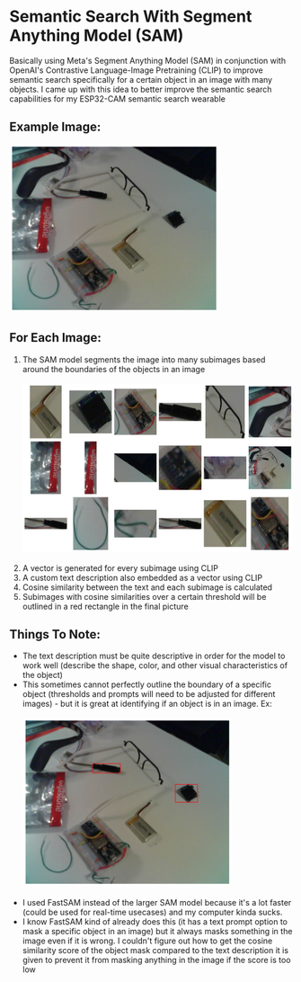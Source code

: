 # Semantic Search With Segment Anything Model (SAM)

Basically using Meta's Segment Anything Model (SAM) in conjunction with OpenAI's Contrastive Language-Image Pretraining (CLIP) to improve semantic search specifically for a certain object in an image with many objects. I came up with this idea to better improve the semantic search capabilities for my ESP32-CAM semantic search wearable

## Example Image:
<img src="https://github.com/xanderchinxyz/Semantic-Search-with-SAM/blob/main/assets/example_image.png" height="300"></img>

## For Each Image:
1. The SAM model segments the image into many subimages based around the boundaries of the objects in an image
<br></br>
<img src="https://github.com/xanderchinxyz/Semantic-Search-with-SAM/blob/main/assets/segmented_images.png" height="300"></img>
<br></br>
3. A vector is generated for every subimage using CLIP
4. A custom text description also embedded as a vector using CLIP
5. Cosine similarity between the text and each subimage is calculated
6. Subimages with cosine similarities over a certain threshold will be outlined in a red rectangle in the final picture

## Things To Note:
- The text description must be quite descriptive in order for the model to work well (describe the shape, color, and other visual characteristics of the object)
- This sometimes cannot perfectly outline the boundary of a specific object (thresholds and prompts will need to be adjusted for different images) - but it is great at identifying if an object is in an image. Ex:
<br></br>
<img src="https://github.com/xanderchinxyz/Semantic-Search-with-SAM/blob/main/assets/dual_outlines.png" height="300"></img>
<br></br>
- I used FastSAM instead of the larger SAM model because it's a lot faster (could be used for real-time usecases) and my computer kinda sucks.
- I know FastSAM kind of already does this (it has a text prompt option to mask a specific object in an image) but it always masks something in the image even if it is wrong. I couldn't figure out how to get the cosine similarity score of the object mask compared to the text description it is given to prevent it from masking anything in the image if the score is too low
